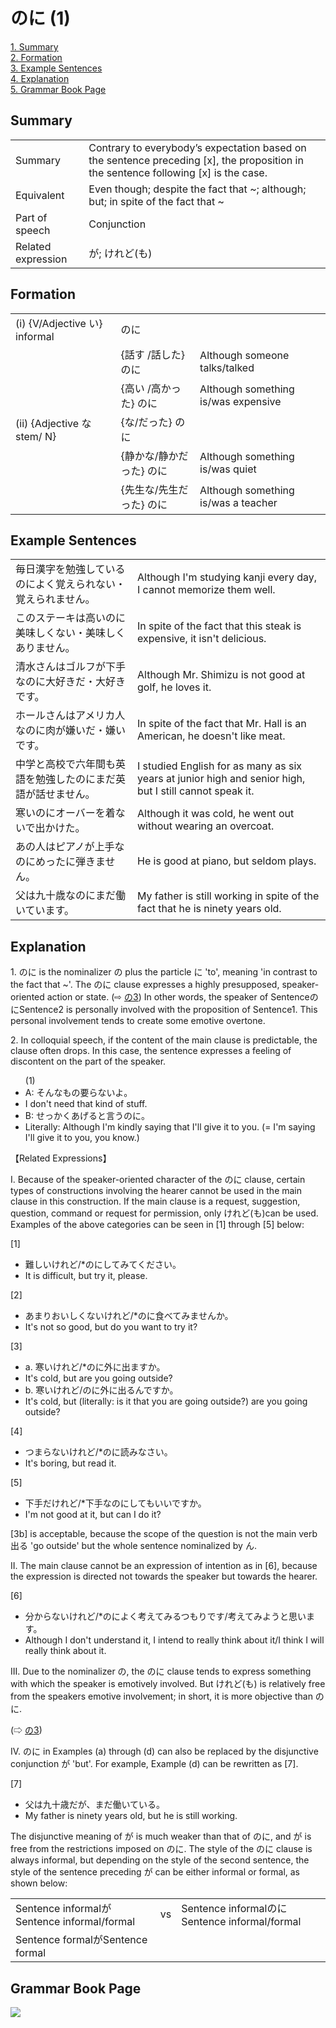 # のに (1)

[1. Summary](#summary)<br>
[2. Formation](#formation)<br>
[3. Example Sentences](#example-sentences)<br>
[4. Explanation](#explanation)<br>
[5. Grammar Book Page](#grammar-book-page)<br>


## Summary

<table><tr>   <td>Summary</td>   <td>Contrary to everybody’s expectation based on the sentence preceding [x], the proposition in the sentence following [x] is the case.</td></tr><tr>   <td>Equivalent</td>   <td>Even though; despite the fact that ~; although; but; in spite of the fact that ~</td></tr><tr>   <td>Part of speech</td>   <td>Conjunction</td></tr><tr>   <td>Related expression</td>   <td>が; けれど(も)</td></tr></table>

## Formation

<table class="table"> <tbody><tr class="tr head"> <td class="td"><span class="numbers">(i)</span> <span> <span class="bold">{V/Adjective い}    informal</span></span></td> <td class="td"><span class="concept">のに</span> </td> <td class="td"><span>&nbsp;</span></td> </tr> <tr class="tr"> <td class="td"><span>&nbsp;</span></td> <td class="td"><span>{話す /話した} <span class="concept">のに</span></span></td> <td class="td"><span>Although someone    talks/talked</span></td> </tr> <tr class="tr"> <td class="td"><span>&nbsp;</span></td> <td class="td"><span>{高い /高かった} <span class="concept">のに</span></span></td> <td class="td"><span>Although something is/was    expensive</span></td> </tr> <tr class="tr head"> <td class="td"><span class="numbers">(ii)</span> <span> <span class="bold">{Adjective な stem/   N}</span></span></td> <td class="td"><span>{<span class="concept">な</span>/<span class="concept">だった</span>} <span class="concept">のに</span></span></td> <td class="td"><span>&nbsp;</span></td> </tr> <tr class="tr"> <td class="td"><span>&nbsp;</span></td> <td class="td"><span>{静か<span class="concept">な</span>/静か<span class="concept">だった</span>} <span class="concept">のに</span></span></td> <td class="td"><span>Although something is/was    quiet</span></td> </tr> <tr class="tr"> <td class="td"><span>&nbsp;</span></td> <td class="td"><span>{先生<span class="concept">な</span>/先生<span class="concept">だった</span>} <span class="concept">のに</span></span></td> <td class="td"><span>Although something is/was a    teacher</span></td> </tr></tbody></table>

## Example Sentences

<table><tr>   <td>毎日漢字を勉強しているのによく覚えられない・覚えられません。</td>   <td>Although I'm studying kanji every day, I cannot memorize them well.</td></tr><tr>   <td>このステーキは高いのに美味しくない・美味しくありません。</td>   <td>In spite of the fact that this steak is expensive, it isn't delicious.</td></tr><tr>   <td>清水さんはゴルフが下手なのに大好きだ・大好きです。</td>   <td>Although Mr. Shimizu is not good at golf, he loves it.</td></tr><tr>   <td>ホールさんはアメリカ人なのに肉が嫌いだ・嫌いです。</td>   <td>In spite of the fact that Mr. Hall is an American, he doesn't like meat.</td></tr><tr>   <td>中学と高校で六年間も英語を勉強したのにまだ英語が話せません。</td>   <td>I studied English for as many as six years at junior high and senior high, but I still cannot speak it.</td></tr><tr>   <td>寒いのにオーバーを着ないで出かけた。</td>   <td>Although it was cold, he went out without wearing an overcoat.</td></tr><tr>   <td>あの人はピアノが上手なのにめったに弾きません。</td>   <td>He is good at piano, but seldom plays.</td></tr><tr>   <td>父は九十歳なのにまだ働いています。</td>   <td>My father is still working in spite of the fact that he is ninety years old.</td></tr></table>

## Explanation

<p>1. <span class="cloze">のに</span> is the nominalizer の</span> plus the particle に</span> 'to', meaning 'in contrast to the fact that ~'. The <span class="cloze">のに</span> clause expresses a highly presupposed, speaker-oriented action or state. (⇨ <a href="#㊦ の (3)">の3</a>) In other words, the speaker of Sentence<span class="cloze">のに</span>Sentence2 is personally involved with the proposition of Sentence1. This personal involvement tends to create some emotive overtone.</p>  <p>2. In colloquial speech, if the content of the main clause is predictable, the clause often drops. In this case, the sentence expresses a feeling of discontent on the part of the speaker.</p>  <ul>(1) <li>A: そんなもの要らないよ。</li> <li>I don't need that kind of stuff.</li> <div class="divide"></div> <li>B: せっかくあげると言う<span class="cloze">のに</span>。</li> <li>Literally: Although I'm kindly saying that I'll give it to you. (= I'm saying I'll give it to you, you know.)</li> </ul>  <p>【Related Expressions】</p>  <p>I. Because of the speaker-oriented character of the <span class="cloze">のに</span> clause, certain types of constructions involving the hearer cannot be used in the main clause in this construction. If the main clause is a request, suggestion, question, command or request for permission, only けれど(も)can be used. Examples of the above categories can be seen in [1] through [5] below:</p>  <p>[1]</p>  <ul> <li>難しいけれど/*<span class="cloze">のに</span>してみてください。</li> <li>It is difficult, but try it, please.</li> </ul>  <p>[2]</p>  <ul> <li>あまりおいしくないけれど/*<span class="cloze">のに</span>食べてみませんか。</li> <li>It's not so good, but do you want to try it?</li> </ul>  <p>[3]</p>  <ul> <li>a. 寒いけれど/*<span class="cloze">のに</span>外に出ますか。</li> <li>It's cold, but are you going outside?</li> <div class="divide"></div> <li>b. 寒いけれど/<span class="cloze">のに</span>外に出るんですか。</li> <li>It's cold, but (literally: is it that you are going outside?) are you going outside?</li> </ul>  <p>[4]</p>  <ul> <li>つまらないけれど/*<span class="cloze">のに</span>読みなさい。</li> <li>It's boring, but read it.</li> </ul>  <p>[5]</p>  <ul> <li>下手だけれど/*下手な<span class="cloze">のに</span>してもいいですか。</li> <li>I'm not good at it, but can I do it?</li> </ul>  <p>[3b] is acceptable, because the scope of the question is not the main verb 出る 'go outside' but the whole sentence nominalized by ん.</p>  <p>II. The main clause cannot be an expression of intention as in [6], because the expression is directed not towards the speaker but towards the hearer.</p>   <p>[6]</p>  <ul> <li>分からないけれど/*<span class="cloze">のに</span>よく考えてみるつもりです/考えてみようと思います。</li> <li>Although I don't understand it, I intend to really think about it/I think I will really think about it.</li> </ul>  <p>III. Due to the nominalizer <span class="cloze">の</span>, the <span class="cloze">のに</span> clause tends to express something with which the speaker is emotively involved. But けれど(も) is relatively free from the speakers emotive involvement; in short, it is more objective than <span class="cloze">のに</span>.</p>  (⇨ <a href="#㊦ の (3)">の3</a>)</p>  <p>IV. <span class="cloze">のに</span> in Examples (a) through (d) can also be replaced by the disjunctive conjunction が 'but'. For example, Example (d) can be rewritten as [7].  <p>[7]</p>  <ul> <li>父は九十歳だが、まだ働いている。</li> <li>My father is ninety years old, but he is still working.</li> </ul>  <p>The disjunctive meaning of が is much weaker than that of <span class="cloze">のに</span>, and が is free from the restrictions imposed on <span class="cloze">のに</span>. The style of the <span class="cloze">のに</span> clause is always informal, but depending on the style of the second sentence, the style of the sentence preceding が can be either informal or formal, as shown below:</p>  <table class="table"> <tbody> <tr class="tr"> <td class="td">Sentence informalがSentence informal/formal</td> <td class="td">vs</td> <td class="td">Sentence informal<span class="cloze">のに</span>Sentence informal/formal</td> </tr> <tr class="tr"> <td class="td">Sentence formalがSentence formal</td> <td class="td"></td> <td class="td"></td> </tr> </tbody> </table>

## Grammar Book Page

![](../img/Basicのに.png)

